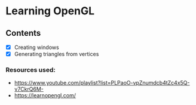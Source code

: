# Learning OpenGL

## Contents
 - [x] Creating windows
 - [x] Generating triangles from vertices

### Resources used:
 - https://www.youtube.com/playlist?list=PLPaoO-vpZnumdcb4tZc4x5Q-v7CkrQ6M-
 - https://learnopengl.com/